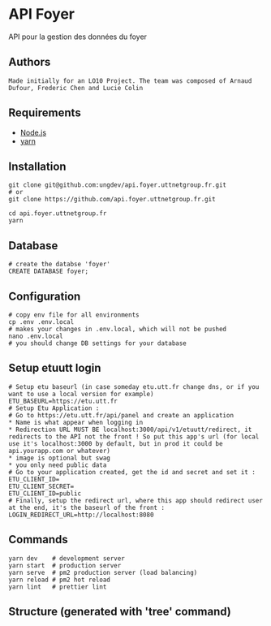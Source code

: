 # API Foyer

API pour la gestion des données du foyer

## Authors

```
Made initially for an LO10 Project. The team was composed of Arnaud Dufour, Frederic Chen and Lucie Colin
```

## Requirements

* [Node.js](https://nodejs.org/)
* [yarn](https://yarnpkg.com/)

## Installation

```
git clone git@github.com:ungdev/api.foyer.uttnetgroup.fr.git
# or
git clone https://github.com/api.foyer.uttnetgroup.fr.git

cd api.foyer.uttnetgroup.fr
yarn
```

## Database

```
# create the databse 'foyer'
CREATE DATABASE foyer;
```

## Configuration

```
# copy env file for all environments
cp .env .env.local
# makes your changes in .env.local, which will not be pushed
nano .env.local
# you should change DB settings for your database

```

## Setup etuutt login

```
# Setup etu baseurl (in case someday etu.utt.fr change dns, or if you want to use a local version for example)
ETU_BASEURL=https://etu.utt.fr
# Setup Etu Application :
# Go to https://etu.utt.fr/api/panel and create an application
* Name is what appear when logging in
* Redirection URL MUST BE localhost:3000/api/v1/etuutt/redirect, it redirects to the API not the front ! So put this app's url (for local use it's localhost:3000 by default, but in prod it could be api.yourapp.com or whatever)
* image is optional but swag
* you only need public data
# Go to your application created, get the id and secret and set it :
ETU_CLIENT_ID=
ETU_CLIENT_SECRET=
ETU_CLIENT_ID=public
# Finally, setup the redirect url, where this app should redirect user at the end, it's the baseurl of the front : 
LOGIN_REDIRECT_URL=http://localhost:8080

```

## Commands

```
yarn dev    # development server
yarn start  # production server
yarn serve  # pm2 production server (load balancing)
yarn reload # pm2 hot reload
yarn lint   # prettier lint
```

## Structure (generated with 'tree' command)
